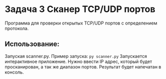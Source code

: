 # Задача 3 Сканер TCP/UDP портов
Программа для проверки открытых TCP/UDP портов с определением протокола. 
## Использование:
  Запуская scanner.py.
  Пример запуска:
  `py scanner.py`
  Запускается интерактивное приложение.
  Нужно ввести IP адрес, который будет просканирован, а так же диапазон портов.
  Результат будет напечатан в консоль. 

